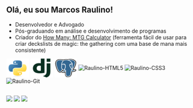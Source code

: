 ## Olá, eu sou Marcos Raulino!

- Desenvolvedor e Advogado
- Pós-graduando em análise e desenvolvimento de programas
- Criador do [How Many: MTG Calculator](https://www.howmanymtg.com/) (ferramenta fácil de usar para criar deckslists de magic: the gathering com uma base de mana mais consistente)

<div style="display: inline_block">
	<img align="center" alt="Raulino-Python" height="50" width="60" src="https://raw.githubusercontent.com/devicons/devicon/master/icons/python/python-original.svg">
	<img align="center" alt="Raulino-Django" height="50" width="60" src="https://raw.githubusercontent.com/devicons/devicon/master/icons/django/django-plain.svg">
	<img align="center" alt="Raulino-PostgreSQL" height="50" width="60" src="https://raw.githubusercontent.com/devicons/devicon/master/icons/postgresql/postgresql-original.svg">
	<img align="center" alt="Raulino-HTML5" height="50" width="60" src="https://cdn.jsdelivr.net/gh/devicons/devicon/icons/html5/html5-original.svg">
	<img align="center" alt="Raulino-CSS3" height="50" width="60" src="https://cdn.jsdelivr.net/gh/devicons/devicon/icons/css3/css3-original.svg">
	<img align="center" alt="Raulino-Git" height="50" width="60" src="https://cdn.jsdelivr.net/gh/devicons/devicon/icons/git/git-original.svg">
</div>

##
 
<div> 
	<a href = "mailto:marcosfsraulino@gmail.com" target="_blank"><img src="https://img.shields.io/badge/-Gmail-%23333?style=for-the-badge&logo=gmail&logoColor=white"></a>
	<a href="https://www.linkedin.com/in/marcosraulino/" target="_blank"><img src="https://img.shields.io/badge/-LinkedIn-%230077B5?style=for-the-badge&logo=linkedin&logoColor=white"></a>
	<a href="https://twitter.com/raulin0_" target="_blank"><img src="https://img.shields.io/badge/Twitter-1DA1F2?style=for-the-badge&logo=twitter&logoColor=white"></a>
</div>
